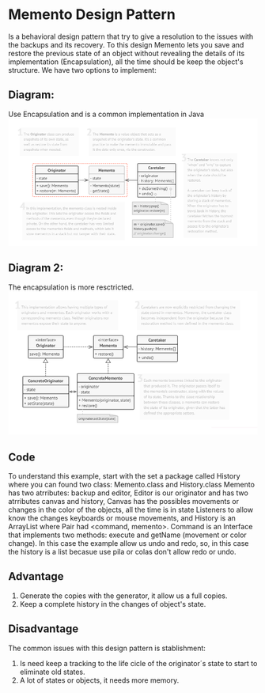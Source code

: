 # Memento Design Pattern

Is a behavioral design pattern that try to give a resolution to the issues with the backups and its recovery.
To this design Memento lets you save and restore the previous state of an object without revealing the details of its implementation (Encapsulation), all the time should be keep the object's structure.
We have two options to implement:

## Diagram:
Use Encapsulation and is a common implementation in Java
![alt text](https://github.com/samsaavel/MementoDesignPattern_Example/blob/master/images/Capture.PNG)

## Diagram 2:
The encapsulation is more resctricted.
![alt text](https://github.com/samsaavel/MementoDesignPattern_Example/blob/master/images/Capture1.PNG)

## Code
To understand this example, start with the set a package called History where you can found two class:
Memento.class and History.class
 Memento has two atrributes: backup and editor, Editor is our originator and has two atrributes canvas and history, Canvas has the possibles movements or changes in the color of the objects, all the time is in state Listeners to allow know the changes keyboards or mouse movements, and History is an ArrayList<Pair> where Pair had <command, memento>. Command is an Interface that implements two methods: execute and getName (movement or color change).
In this case the example allow us undo and redo, so, in this case the history is a list becasue use pila or colas don't allow redo or undo.

## Advantage
1. Generate the copies with the generator, it allow us a full copies.
2. Keep a complete history in the changes of object's state.

## Disadvantage
The common issues with this design pattern is stablishment:
1. Is need keep a tracking to the life cicle of the originator´s state to start to eliminate old states.
2. A lot of states or objects, it needs more memory.